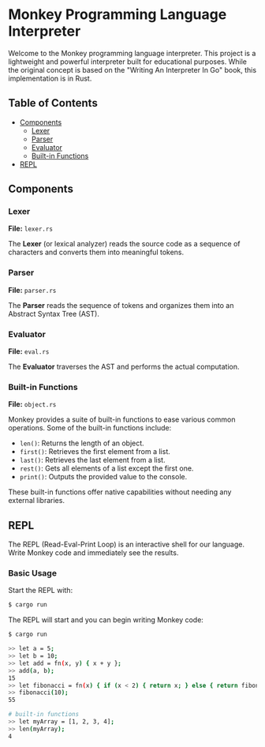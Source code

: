 # Monkey Programming Language Interpreter

Welcome to the Monkey programming language interpreter. This project is a lightweight and powerful interpreter built for educational purposes. While the original concept is based on the "Writing An Interpreter In Go" book, this implementation is in Rust.

## Table of Contents

- [Components](#components)
    - [Lexer](#lexer)
    - [Parser](#parser)
    - [Evaluator](#evaluator)
    - [Built-in Functions](#built-in-functions)
- [REPL](#repl)

## Components

### Lexer

**File:** `lexer.rs`

The **Lexer** (or lexical analyzer) reads the source code as a sequence of characters and converts them into meaningful tokens.

### Parser

**File:** `parser.rs`

The **Parser** reads the sequence of tokens and organizes them into an Abstract Syntax Tree (AST).

### Evaluator

**File:** `eval.rs`

The **Evaluator** traverses the AST and performs the actual computation.

### Built-in Functions

**File:** `object.rs`

Monkey provides a suite of built-in functions to ease various common operations. Some of the built-in functions include:

- `len()`: Returns the length of an object.
- `first()`: Retrieves the first element from a list.
- `last()`: Retrieves the last element from a list.
- `rest()`: Gets all elements of a list except the first one.
- `print()`: Outputs the provided value to the console.

These built-in functions offer native capabilities without needing any external libraries.

## REPL

The REPL (Read-Eval-Print Loop) is an interactive shell for our language. Write Monkey code and immediately see the results.

### Basic Usage

Start the REPL with:
```bash
$ cargo run
```

The REPL will start and you can begin writing Monkey code:
```bash
$ cargo run

>> let a = 5;
>> let b = 10;
>> let add = fn(x, y) { x + y };
>> add(a, b);
15
>> let fibonacci = fn(x) { if (x < 2) { return x; } else { return fibonacci(x - 1) + fibonacci(x - 2); } };
>> fibonacci(10);
55

# built-in functions
>> let myArray = [1, 2, 3, 4];
>> len(myArray);
4
```